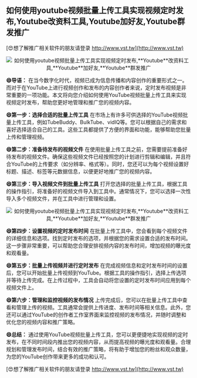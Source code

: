 ## **如何使用youtube视频批量上传工具实现视频定时发布,**Youtube**改资料工具,**Youtube**加好友,**Youtube**群发推广**

[😍想了解推广相关软件的朋友请登录 http://www.vst.tw](http://www.vst.tw)

 <center><img src="https://vst.tw/MP4/tuiguang/png/5.png" alt="如何使用youtube视频批量上传工具实现视频定时发布,**Youtube**改资料工具,**Youtube**加好友,**Youtube**群发推广"></center>

**😄导语：**
在当今数字化时代，视频已成为信息传播和内容创作的重要形式之一。而对于在YouTube上进行视频创作和发布的内容创作者来说，定时发布视频是非常重要的一项功能。本文将向您介绍如何使用YouTube视频批量上传工具来实现视频定时发布，帮助您更好地管理和推广您的视频内容。

**😄第一步：选择合适的批量上传工具**
在市场上有许多可供选择的YouTube视频批量上传工具，例如TubeBuddy、BulkTube、vidIQ等。您可以根据自己的需求和喜好选择适合自己的工具。这些工具都提供了方便的界面和功能，能够帮助您批量上传和管理视频。

**😄第二步：准备待发布的视频文件**
在使用批量上传工具之前，您需要提前准备好待发布的视频文件。确保这些视频文件已经按照您的计划进行剪辑和编辑，并且符合YouTube的上传要求（如分辨率、格式等）。同时，您还可以为每个视频设置好标题、描述、标签等元数据信息，以便更好地推广您的视频内容。

**😄第三步：导入视频文件到批量上传工具**
打开您选择的批量上传工具，根据工具的操作指引，将准备好的视频文件导入到工具中。通常情况下，您可以选择一次性导入多个视频文件，并在工具中进行管理和设置。

 <center><img src="https://vst.tw/MP4/tuiguang/png/7.png" alt="如何使用youtube视频批量上传工具实现视频定时发布,**Youtube**改资料工具,**Youtube**加好友,**Youtube**群发推广"></center>

**😄第四步：设置视频的定时发布时间**
在批量上传工具中，您会看到每个视频文件的详细信息和选项。找到定时发布的选项，并根据您的需求设置合适的发布时间。这一步骤非常重要，可以帮助您合理安排视频内容的发布时间，增加视频的曝光度和观看量。

**😄第五步：批量上传视频并进行定时发布**
在完成视频信息和定时发布时间的设置后，您可以开始批量上传视频到YouTube。根据工具的操作指引，选择上传选项并等待上传完成。在上传过程中，工具会自动将您设置的定时发布时间应用到每个视频文件上。

**😄第六步：管理和监控视频的发布情况**
上传完成后，您可以在批量上传工具中查看和管理上传的视频。工具通常会提供上传进度、发布时间等相关信息。此外，您还可以通过YouTube的创作者工作室界面来监控视频的发布情况，并随时调整和优化您的视频内容和推广策略。

**😄总结：**
通过使用YouTube视频批量上传工具，您可以更便捷地实现视频的定时发布，在不同时间段内推出您的视频内容，从而提高视频的曝光度和观看量。合理规划和管理发布时间，结合有效的推广策略，将有助于增加您的粉丝和观众数量，为您的YouTube创作带来更多的成功和认可。

[😍想了解推广相关软件的朋友请登录 http://www.vst.tw](http://www.vst.tw)



